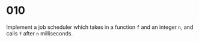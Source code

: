 # 010

Implement a job scheduler which takes in a function `f` and an integer `n`, and calls `f` after `n` milliseconds.

